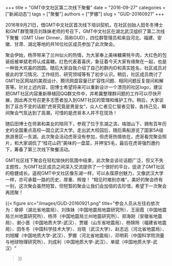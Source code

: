 +++
title = "GMT中文社区第二次线下聚餐"
date = "2016-09-27"
categories = ["新闻动态"]
tags = ["聚餐"]
authors = ["罗娜"]
slug = "GUD-20160921"
+++

2016年9月21日，借GMT中文社区首次线下培训契机，在社区创始人田冬冬博士和GMT群管理员刘珠妹老师的号召下，GMT中文社区在湖北武汉组织了第二次线下聚餐（GMT User Dinner，简称GUD），四位群管理员和来自河北、福建、安徽、甘肃、湖北等地的共16位社区成员参加了此次聚会。

聚会伊始，杨萍带来了兰州似火的热情，为大家奉上美味糖果牦牛肉，大红色的包装纸被单斌老师认成喜糖。红色代表着喜庆，象征着今天大家有缘聚在一起，也是一种皆大欢喜的团圆。随后大家自我介绍了自己的群内ID和真实姓名，社区成员对彼此的学习情况、工作经历、研究领域等有了初步认识。稍后，社区成员商讨了GMT社区网站的美观设计、腾讯网盘容量已扩容性问题、相同问题反复提问和解答等。针对上述内容，田博士希望将来可以重新设计一个漂亮的社区logo，建议把GMT社区内容重新移植回QQ群文件中，并希冀整理群问题的工作可以尽快开展，因此再次号召更多志愿者加入到GMT社区的管理和维护工作。稍后，大家谈到了亘古不变的话题“虎哥究竟是男是女”，众人仁者见仁智者见智，各持己见，瞬间聚会气氛达到了高潮，可惜的是虎哥本人并不在现场！

随后田博士在师弟和美女的陪同下，参观了位于东湖之滨、珞珈山下、拥有百年历史的全国重点高校—国立武汉大学。走出武大校园后，随后乘船游览了国家5A级旅游景区—东湖。此次聚会活动虎哥没有参加，但虎哥热情依在，虎哥看完聚会照片，和大家调侃了“桂花山药”美味的一盘菜，并押宝5毛，最后在虎哥强烈邀约下，筹备了第三次线下聚餐活动。

GMT社区线下聚会在轻松愉快的氛围中结束，此次聚会谈论话题广泛，但又不失主题性，为GMT社区成员之间深入交流提供了一个很好的平台，促进了GMT社区的稳健成长。遥祝GMT中文社区像东湖一样，可以永葆原创魅力，又像武汉大学一样，亦可承载一路的历史、厚重、辉煌！ “相见时难别亦难”，美好的聚会终有一别，这次聚会虽然短暂，但短暂的聚会让我们会加倍的去珍惜，希望下一次聚会再团聚！

{{< figure
    src="/images/GUD-20160921.png"
    title="参会人员从左往右依次为：章婷（湖北省地震局）、刘珠妹（中国地震局地震研究所）、王丽霞（中国地震局兰州地震研究所）、杨萍（中国地震局兰州地震研究所）、郑海刚（安徽省地震局）、谢小晋（中国地质大学-武汉）、贾媛（山东省地震局）、杨锦玲（福建省地震局）、田冬冬（中国科学技术大学）、肖晓（武汉大学）、赵志远（河北省地震局）、刘旭耀（中国地质大学-武汉）、罗娜（河北省地震局）、邓明莉（中国科学院测量与地球物理研究所）、刘成利（中国地质大学-武汉）、单斌（中国地质大学-武汉）"
>}}
